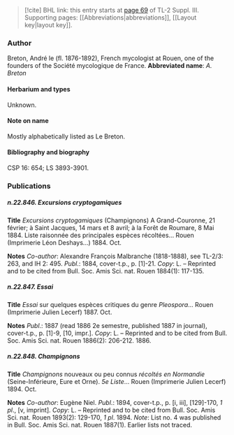 > [!cite] BHL link: this entry starts at [page 69](https://www.biodiversitylibrary.org/page/33266376) of TL-2 Suppl. III.
> Supporting pages: [[Abbreviations|abbreviations]], [[Layout key|layout key]].

### Author

Breton, André le (fl. 1876-1892), French mycologist at Rouen, one of the founders of the Société mycologique de France. 
**Abbreviated name**: *A. Breton*

#### Herbarium and types

Unknown.

#### Note on name

Mostly alphabetically listed as Le Breton.

#### Bibliography and biography

CSP 16: 654; LS 3893-3901.

### Publications

##### n.22.846. Excursions cryptogamiques

**Title**
*Excursions cryptogamiques* (Champignons) A Grand-Couronne, 21 février; à Saint Jacques, 14 mars et 8 avril; à la Forêt de Roumare, 8 Mai 1884. Liste raisonnée des principales espèces récoltées... Rouen (Imprimerie Léon Deshays...) 1884. Oct.

**Notes**
*Co-author*: Alexandre François Malbranche (1818-1888), see TL-2/3: 263, and IH 2: 495.
*Publ*.: 1884, cover-t.p., p. \[1\]-21. *Copy*: L. – Reprinted and to be cited from Bull. Soc. Amis Sci. nat. Rouen 1884(1): 117-135.

##### n.22.847. Essai

**Title**
*Essai* sur quelques espèces critiques du genre *Pleospora*... Rouen (Imprimerie Julien Lecerf) 1887. Oct.

**Notes**
*Publ*.: 1887 (read 1886 2e semestre, published 1887 in journal), cover-t.p., p. \[1\]-9, \[10, impr.\]. *Copy*: L. – Reprinted and to be cited from Bull. Soc. Amis Sci. nat. Rouen 1886(2): 206-212. 1886.

##### n.22.848. Champignons

**Title**
*Champignons* nouveaux ou peu connus *récoltés en Normandie* (Seine-Inférieure, Eure et Orne). *5e Liste*... Rouen (Imprimerie Julien Lecerf) 1894. Oct.

**Notes**
*Co-author*: Eugène Niel.
*Publ*.: 1894, cover-t.p., p. \[i, iii\], \[129\]-170, *1 pl*., \[v, imprint\]. *Copy*: L. – Reprinted and to be cited from Bull. Soc. Amis Sci. nat. Rouen 1893(2): 129-170, *1 pl*. 1894.
*Note*: List no. 4 was published in Bull. Soc. Amis Sci. nat. Rouen 1887(1). Earlier lists not traced.

